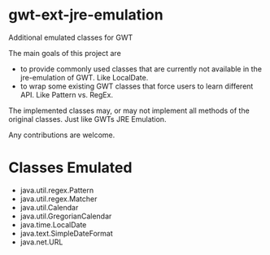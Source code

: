 # gwt-ext-jre-emulation
Additional emulated classes for GWT

The main goals of this project are 
- to provide commonly used classes that are currently not available in the jre-emulation of GWT. Like LocalDate.
- to wrap some existing GWT classes that force users to learn different API. Like Pattern vs. RegEx.

The implemented classes may, or may not implement all methods of the original classes. Just like GWTs JRE Emulation.

Any contributions are welcome.

# Classes Emulated
- java.util.regex.Pattern
- java.util.regex.Matcher
- java.util.Calendar
- java.util.GregorianCalendar
- java.time.LocalDate
- java.text.SimpleDateFormat
- java.net.URL
